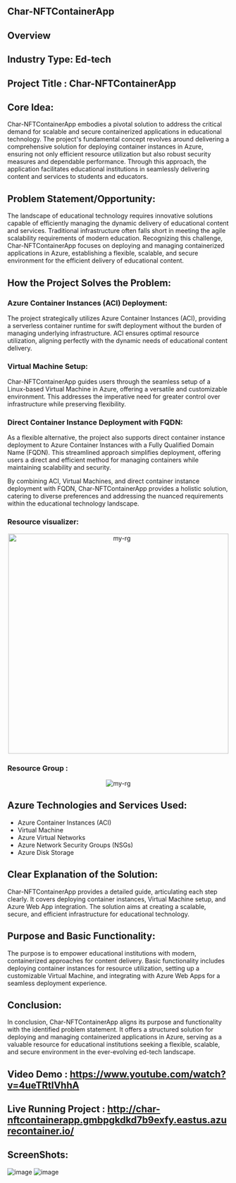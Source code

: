 ## Char-NFTContainerApp

## Overview

## Industry Type: Ed-tech
## Project Title : Char-NFTContainerApp

## Core Idea:

Char-NFTContainerApp embodies a pivotal solution to address the critical demand for scalable and secure containerized applications in educational technology. The project's fundamental concept revolves around delivering a comprehensive solution for deploying container instances in Azure, ensuring not only efficient resource utilization but also robust security measures and dependable performance. Through this approach, the application facilitates educational institutions in seamlessly delivering content and services to students and educators.

## Problem Statement/Opportunity:

The landscape of educational technology requires innovative solutions capable of efficiently managing the dynamic delivery of educational content and services. Traditional infrastructure often falls short in meeting the agile scalability requirements of modern education. Recognizing this challenge, Char-NFTContainerApp focuses on deploying and managing containerized applications in Azure, establishing a flexible, scalable, and secure environment for the efficient delivery of educational content.

## How the Project Solves the Problem:

### Azure Container Instances (ACI) Deployment:
The project strategically utilizes Azure Container Instances (ACI), providing a serverless container runtime for swift deployment without the burden of managing underlying infrastructure. ACI ensures optimal resource utilization, aligning perfectly with the dynamic needs of educational content delivery.

### Virtual Machine Setup:
Char-NFTContainerApp guides users through the seamless setup of a Linux-based Virtual Machine in Azure, offering a versatile and customizable environment. This addresses the imperative need for greater control over infrastructure while preserving flexibility.

### Direct Container Instance Deployment with FQDN:
As a flexible alternative, the project also supports direct container instance deployment to Azure Container Instances with a Fully Qualified Domain Name (FQDN). This streamlined approach simplifies deployment, offering users a direct and efficient method for managing containers while maintaining scalability and security.

By combining ACI, Virtual Machines, and direct container instance deployment with FQDN, Char-NFTContainerApp provides a holistic solution, catering to diverse preferences and addressing the nuanced requirements within the educational technology landscape.

### Resource visualizer:

<p align="center">
  <img src="https://github.com/shubham932000/character/assets/70796536/386c573f-c29c-45c1-a494-956fad404c46" alt="my-rg" width="500" height="500" /><br>
</p>

### Resource Group :
<p align= "center">
<img src="https://github.com/shubham932000/character/assets/70796536/07077581-259b-4ac9-8362-617d6c263875" alt="my-rg"/>
</p>







## Azure Technologies and Services Used:

- Azure Container Instances (ACI)
- Virtual Machine
- Azure Virtual Networks
- Azure Network Security Groups (NSGs)
- Azure Disk Storage


## Clear Explanation of the Solution:

Char-NFTContainerApp provides a detailed guide, articulating each step clearly. It covers deploying container instances, Virtual Machine setup, and Azure Web App integration. The solution aims at creating a scalable, secure, and efficient infrastructure for educational technology.

## Purpose and Basic Functionality:

The purpose is to empower educational institutions with modern, containerized approaches for content delivery. Basic functionality includes deploying container instances for resource utilization, setting up a customizable Virtual Machine, and integrating with Azure Web Apps for a seamless deployment experience.

## Conclusion:

In conclusion, Char-NFTContainerApp aligns its purpose and functionality with the identified problem statement. It offers a structured solution for deploying and managing containerized applications in Azure, serving as a valuable resource for educational institutions seeking a flexible, scalable, and secure environment in the ever-evolving ed-tech landscape.

## Video Demo : https://www.youtube.com/watch?v=4ueTRtlVhhA
## Live Running Project : http://char-nftcontainerapp.gmbpgkdkd7b9exfy.eastus.azurecontainer.io/
## ScreenShots: 
![image](https://github.com/shubham932000/character/assets/70796536/c6351d46-f7d7-440e-976b-40cb7d01ebcc)
![image](https://github.com/shubham932000/character/assets/70796536/b79a93c9-8d50-4149-b9ee-d02aeecd9489)



